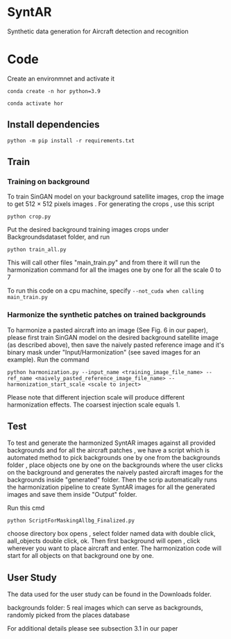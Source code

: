 # SyntAR
Synthetic data generation for Aircraft detection and recognition 

# Code
Create an environmnet and activate it

`conda create -n hor python=3.9`


 `conda activate hor`

## Install dependencies
`python -m pip install -r requirements.txt`

## Train
### Training on background

To train SinGAN model on your background satellite images, crop the image to get 512 × 512 pixels images . For generating the crops , use this script

``python crop.py ``

Put the desired background training images crops under Backgroundsdataset folder, and run

``python train_all.py ``

This will call other files "main_train.py" and from there it will run the harmonization command for all the images one by one for all the scale 0 to 7 

To run this code on a cpu machine, specify 
`--not_cuda when calling main_train.py`

### Harmonize the synthetic patches on trained backgrounds

To harmonize a pasted aircraft into an image (See Fig. 6 in our paper), please first train SinGAN model on the desired background satellite image (as described above), then save the naively pasted reference image and it's binary mask under "Input/Harmonization" (see saved images for an example). Run the command

``python harmonization.py --input_name <training_image_file_name> --ref_name <naively_pasted_reference_image_file_name> --harmonization_start_scale <scale to inject>``

Please note that different injection scale will produce different harmonization effects. The coarsest injection scale equals 1.

## Test
To test and generate the harmonized SyntAR images against all provided backgrounds and for all the aircraft patches , we have a script which is automated method to pick backgrounds one by one from the backgrounds folder , place objects one by one on the backgrounds where the user clicks on the background and generates the naively pasted aircraft images for the backgrounds inside "generated" folder. Then the scrip automatically runs the harmonization pipeline to create SyntAR images for all the generated images and save them inside "Output" folder.

Run this cmd 

``python ScriptForMaskingAllbg_Finalized.py ``

choose directory box opens , select folder named data with double click, aall_objects double click, ok. Then first background will open , click wherever you want to place aircraft and enter. The harmonization code will start for all objects on that background one by one. 


## User Study

The data used for the user study can be found in the Downloads folder.

backgrounds folder: 5 real images which can serve as backgrounds, randomly picked from the places database

For additional details please see subsection 3.1 in our paper
